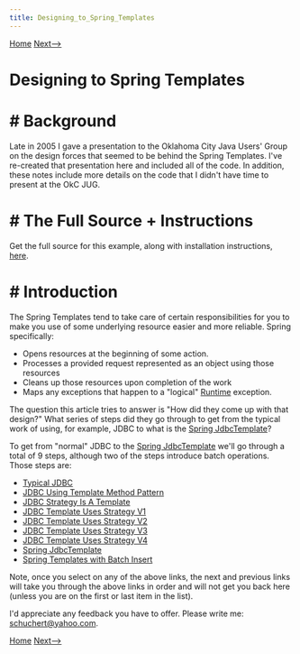 ```yaml
---
title: Designing_to_Spring_Templates
---
```

[Home]({{site.pagesurl}}/home) [Next-->]({{site.pagesurl}}/Spring_Templates_Typical_JDBC)

# Designing to Spring Templates 

# # Background 
Late in 2005 I gave a presentation to the Oklahoma City Java Users' Group on the design forces that seemed to be behind the Spring Templates. I've re-created that presentation here and included all of the code. In addition, these notes include more details on the code that I didn't have time to present at the OkC JUG.

# # The Full Source + Instructions 
Get the full source for this example, along with installation instructions, [here]({{site.pagesurl}}/Designing_to_Spring_Templates_Source).

# # Introduction 
The Spring Templates tend to take care of certain responsibilities for you to make you use of some underlying resource easier and more reliable. Spring specifically:
* Opens resources at the beginning of some action.
* Processes a provided request represented as an object using those resources
* Cleans up those resources upon completion of the work
* Maps any exceptions that happen to a "logical" [Runtime](http://java.sun.com/j2se/1.5.0/docs/api/java/lang/Runtime.html) exception.

The question this article tries to answer is "How did they come up with that design?" What series of steps did they go through to get from the typical work of using, for example, JDBC to what is the [Spring JdbcTemplate](http://www.springframework.org/docs/api/org/springframework/jdbc/core/JdbcTemplate.html)?

To get from "normal" JDBC to the [Spring JdbcTemplate](http://www.springframework.org/docs/api/org/springframework/jdbc/core/JdbcTemplate.html) we'll go through a total of 9 steps, although two of the steps introduce batch operations. Those steps are:

* [Typical JDBC]({{site.pagesurl}}/Spring_Templates_Typical_JDBC)
* [JDBC Using Template Method Pattern]({{site.pagesurl}}/Spring_Templates_JDBC_Using_Template_Method_Pattern)
* [JDBC Strategy Is A Template]({{site.pagesurl}}/Spring_Templates_JDBC_Strategy_Is_A_Template)
* [JDBC Template Uses Strategy V1]({{site.pagesurl}}/Spring_Templates_JDBC_Template_Uses_Strategy_V1)
* [JDBC Template Uses Strategy V2]({{site.pagesurl}}/Spring_Templates_JDBC_Template_Uses_Strategy_V2)
* [JDBC Template Uses Strategy V3]({{site.pagesurl}}/Spring_Templates_JDBC_Template_Uses_Strategy_V3)
* [JDBC Template Uses Strategy V4]({{site.pagesurl}}/Spring_Templates_JDBC_Template_Uses_Strategy_V4)
* [Spring JdbcTemplate]({{site.pagesurl}}/Spring_Templates_JdbcTemplate)
* [Spring Templates with Batch Insert]({{site.pagesurl}}/Spring_Templates_JdbcTemplate_With_Batch_Insert)

Note, once you select on any of the above links, the next and previous links will take you through the above links in order and will not get you back here (unless you are on the first or last item in the list).

I'd appreciate any feedback you have to offer. Please write me: schuchert@yahoo.com.

[Home]({{site.pagesurl}}/home) [Next-->]({{site.pagesurl}}/Spring_Templates_Typical_JDBC)
